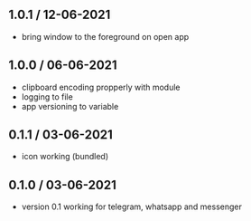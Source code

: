## 1.0.1 / 12-06-2021
  * bring window to the foreground on open app

## 1.0.0 / 06-06-2021
  * clipboard encoding propperly with module
  * logging to file
  * app versioning to variable

## 0.1.1 / 03-06-2021
  * icon working (bundled)

## 0.1.0 / 03-06-2021
  * version 0.1 working for telegram, whatsapp and messenger